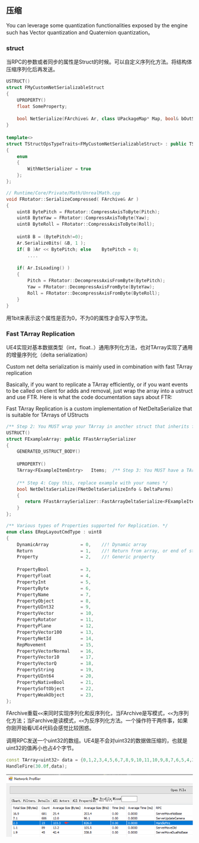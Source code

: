 ## 压缩

You can leverage some quantization functionalities exposed by the engine such has Vector quantization and Quaternion quantization。

### struct
当RPC的参数或者同步的属性是Struct的时候。可以自定义序列化方法。将结构体压缩序列化后再发送。

```c++
USTRUCT()
struct FMyCustomNetSerializableStruct
{
	UPROPERTY()
	float SomeProperty;
 
	bool NetSerialize(FArchive& Ar, class UPackageMap* Map, bool& bOutSuccess);
}
 
template<>
struct TStructOpsTypeTraits<FMyCustomNetSerializableStruct> : public TStructOpsTypeTraitsBase2<FMyCustomNetSerializableStruct>
{
	enum
	{
		WithNetSerializer = true
	};
};
```

```c++
// Runtime/Core/Private/Math/UnrealMath.cpp
void FRotator::SerializeCompressed( FArchive& Ar )
{
	uint8 BytePitch = FRotator::CompressAxisToByte(Pitch);
	uint8 ByteYaw = FRotator::CompressAxisToByte(Yaw);
	uint8 ByteRoll = FRotator::CompressAxisToByte(Roll);

	uint8 B = (BytePitch!=0);
	Ar.SerializeBits( &B, 1 );
	if( B )Ar << BytePitch; else    BytePitch = 0;
        ....
	
	if( Ar.IsLoading() )
	{
		Pitch = FRotator::DecompressAxisFromByte(BytePitch);
		Yaw = FRotator::DecompressAxisFromByte(ByteYaw);
		Roll = FRotator::DecompressAxisFromByte(ByteRoll);
	}
}
```
用1bit来表示这个属性是否为0，不为0的属性才会写入字节流。

###  Fast TArray Replication

UE4实现对基本数据类型（int，float..）通用序列化方法，也对TArray实现了通用的增量序列化（delta serialization）

Custom net delta serialization is mainly used in combination with fast TArray replication

Basically, if you want to replicate a TArray efficiently, or if you want events to be called on client for adds and removal, just wrap the array into a ustruct and use FTR.  Here is what the code documentation says about FTR:

Fast TArray Replication is a custom implementation of NetDeltaSerialize that is suitable for TArrays of UStructs

```c++
/** Step 2: You MUST wrap your TArray in another struct that inherits from FFastArraySerializer */
USTRUCT()
struct FExampleArray: public FFastArraySerializer
{
	GENERATED_USTRUCT_BODY()

	UPROPERTY()
	TArray<FExampleItemEntry>	Items;	/** Step 3: You MUST have a TArray named Items of the struct you made in step 1. */

	/** Step 4: Copy this, replace example with your names */
	bool NetDeltaSerialize(FNetDeltaSerializeInfo & DeltaParms)
	{
	   return FFastArraySerializer::FastArrayDeltaSerialize<FExampleItemEntry, FExampleArray>( Items, DeltaParms, *this );
	}
};
```


```c++
/** Various types of Properties supported for Replication. */
enum class ERepLayoutCmdType : uint8
{
	DynamicArray			= 0,	//! Dynamic array
	Return					= 1,	//! Return from array, or end of stream
	Property				= 2,	//! Generic property

	PropertyBool			= 3,
	PropertyFloat			= 4,
	PropertyInt				= 5,
	PropertyByte			= 6,
	PropertyName			= 7,
	PropertyObject			= 8,
	PropertyUInt32			= 9,
	PropertyVector			= 10,
	PropertyRotator			= 11,
	PropertyPlane			= 12,
	PropertyVector100		= 13,
	PropertyNetId			= 14,
	RepMovement				= 15,
	PropertyVectorNormal	= 16,
	PropertyVector10		= 17,
	PropertyVectorQ			= 18,
	PropertyString			= 19,
	PropertyUInt64			= 20,
	PropertyNativeBool		= 21,
	PropertySoftObject		= 22,
	PropertyWeakObject		= 23,
};
```

FArchive重载`<<`来同时实现序列化和反序列化，当FArchive是写模式，`<<`为序列化方法；当Farchive是读模式，`<<`为反序列化方法。一个操作符干两件事，如果你刚开始看UE4代码会感觉比较困惑。

调用RPC发送一个uint32的数组。UE4是不会对uint32的数据做压缩的，也就是uint32的值再小也占4个字节。

```c++
const TArray<uint32> data = {0,1,2,3,4,5,6,7,8,9,10,11,10,9,8,7,6,5,4,3,2,1,0};
HandleFire(30.0f,data);
```

![1](/assets/serialization1.png)